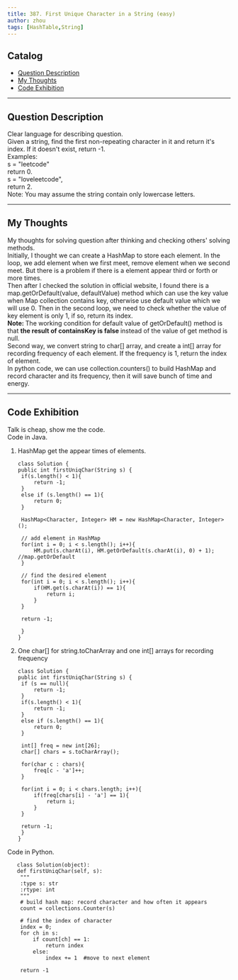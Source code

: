```yaml
---
title: 387. First Unique Character in a String (easy)                
author: zhou      
tags: [HashTable,String]          
---
```


       

## Catalog  
+ [Question Description](#partI)
+ [My Thoughts](#partII)
+ [Code Exhibition](#partIII)

----------------------------------

## Question Description
Clear language for describing question.    
Given a string, find the first non-repeating character in it and return it's index. If it doesn't exist, return -1.     
Examples:   
s = "leetcode"   
return 0.    
s = "loveleetcode",   
return 2.   
Note: You may assume the string contain only lowercase letters.    


----------------------------------

## My Thoughts
My thoughts for solving question after thinking and checking others' solving methods.        
Initially, I thought we can create a HashMap to store each element. In the loop, we add element when we first meet, remove element when we second meet. But there is a problem if there is a element appear third or forth or more times.    
Then after I checked the solution in official website, I found there is a map.getOrDefault(value, defaultValue) method which can use the key value when Map collection contains key, otherwise use default value which we will use 0. Then in the second loop, we need to check whether the value of key element is only 1, if so, return its index.   
<b> Note: </b> The working condition for default value of getOrDefault() method is that <b> the result of containsKey is false </b> instead of the value of get method is null.      
Second way, we convert string to char[] array, and create a int[] array for recording frequency of each element. If the frequency is 1, return the index of element.   
In python code, we can use collection.counters() to build HashMap and record character and its frequency, then it will save bunch of time and energy.   


----------------------------------

## Code Exhibition
Talk is cheap, show me the code.    
Code in Java.     
1. HashMap get the appear times of elements.   

       class Solution {
       public int firstUniqChar(String s) {
        if(s.length() < 1){
            return -1;
        }
        else if (s.length() == 1){
            return 0;
        }
        
        HashMap<Character, Integer> HM = new HashMap<Character, Integer> ();
        
        // add element in HashMap
        for(int i = 0; i < s.length(); i++){
            HM.put(s.charAt(i), HM.getOrDefault(s.charAt(i), 0) + 1); //map.getOrDefault
        }
        
        // find the desired element
        for(int i = 0; i < s.length(); i++){
            if(HM.get(s.charAt(i)) == 1){
                return i;
            }
        }
        
        return -1;
        
        }
       }

2. One char[] for string.toCharArray and one int[] arrays for recording frequency     

       class Solution {
       public int firstUniqChar(String s) {
        if (s == null){
            return -1;
        }
        if(s.length() < 1){
            return -1;
        }
        else if (s.length() == 1){
            return 0;
        }
        
        int[] freq = new int[26];
        char[] chars = s.toCharArray();
        
        for(char c : chars){
            freq[c - 'a']++;
        }
        
        for(int i = 0; i < chars.length; i++){
            if(freq[chars[i] - 'a'] == 1){
                return i;
            }
        }
        
        return -1;
        }
       }

       


Code in Python.   

       class Solution(object):
       def firstUniqChar(self, s):
        """
        :type s: str
        :rtype: int
        """
        # build hash map: record character and how often it appears
        count = collections.Counter(s)
        
        # find the index of character
        index = 0;
        for ch in s:
            if count[ch] == 1:
                return index
            else:
                index += 1  #move to next element
        
        return -1


